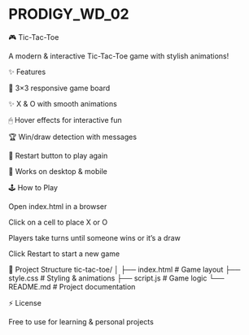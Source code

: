 # PRODIGY_WD_02
🎮 Tic-Tac-Toe

A modern & interactive Tic-Tac-Toe game with stylish animations!








✨ Features

🎨 3×3 responsive game board

✨ X & O with smooth animations

🖱 Hover effects for interactive fun

🏆 Win/draw detection with messages

🔄 Restart button to play again

📱 Works on desktop & mobile

🕹 How to Play

Open index.html in a browser

Click on a cell to place X or O

Players take turns until someone wins or it’s a draw

Click Restart to start a new game

📂 Project Structure
tic-tac-toe/
│
├── index.html       # Game layout
├── style.css        # Styling & animations
├── script.js        # Game logic
└── README.md        # Project documentation

⚡ License

Free to use for learning & personal projects
